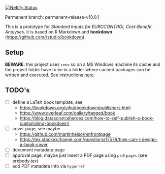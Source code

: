 [![Netlify Status](https://api.netlify.com/api/v1/badges/87881163-e7ca-4a8c-8fd3-56b3531cb445/deploy-status)](https://app.netlify.com/sites/standard-inputs/deploys)

Permanent branch: permanent-release-v10.0.1

This is a prototype for *Standard Inputs for EUROCONTROL Cost-Benefit Analyses*.
It is based on R Markdown and **bookdown** (https://github.com/rstudio/bookdown).

## Setup

**BEWARE**: this project uses `renv` so on a MS Windows machine its cache and
the project folder have to be in a folder where cached packages can be written
and executed.
See instructions [here](https://github.com/euctrl-pru/portal/wiki/Tools-Installation-and-Setup#renv).



## TODO's

* [ ] define a LaTeX book template, see 
  - https://bookdown.org/yihui/bookdown/publishers.html
  - https://www.overleaf.com/gallery/tagged/book
  - https://blog.datascienceheroes.com/how-to-self-publish-a-book-customizing-bookdown/
* [ ] cover page, see maybe 
  - https://github.com/martinhelso/mnfrontpage
  - https://tex.stackexchange.com/questions/17579/how-can-i-design-a-book-cover
* [ ] document metadata page
* [ ] approval page: maybe just insert a PDF page using `prdfpages` (see prebody.tex)
* [ ] add PDF metadata info via `hyperref`
